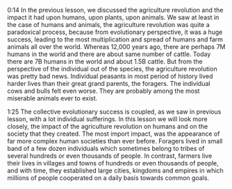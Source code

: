 0:14
In the previous lesson, we discussed the agriculture revolution and the impact
it had upon humans, upon plants, upon animals. We saw at least in the case of
humans and animals, the agriculture revolution was quite a paradoxical process,
because from evolutionary perspective, it was a huge success, leading to the most
multiplication and spread of humans and farm animals all over the world. Whereas
12,000 years ago, there are perhaps 7M humans in the world and there are about
same number of cattle. Today there are 7B humans in the world and about 1.5B
cattle. But from the perspective of the individual out of the species, the
agriculture revolution was pretty bad news. Individual peasants in most period of
history lived harder lives than their great grand parents, the foragers. The individual
cows and bulls felt even worse. They are probably among the most miserable animals
ever to exist.

1:25
The collective evolutionary success is coupled, as we saw in previous lesson, with
a lot individual sufferings. In this lesson we will look more closely, the impact
of the agriculture revolution on humans and on the society that they created. The
most import impact, was the appearance of far more complex human societies than
ever before. Foragers lived in small band of a few dozen individuals which sometimes
belong to tribes of several hundreds or even thousands of people. In contrast,
farmers live their lives in villages and towns of hundreds or even thousands of people,
and with time, they established large cities, kingdoms and empires in which millions
of people cooperated on a daily basis towards common goals.
